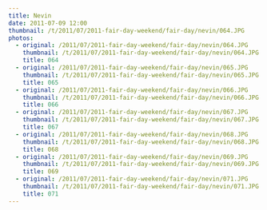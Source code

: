 ```yaml
---
title: Nevin
date: 2011-07-09 12:00
thumbnail: /t/2011/07/2011-fair-day-weekend/fair-day/nevin/064.JPG
photos:
  - original: /2011/07/2011-fair-day-weekend/fair-day/nevin/064.JPG
    thumbnail: /t/2011/07/2011-fair-day-weekend/fair-day/nevin/064.JPG
    title: 064
  - original: /2011/07/2011-fair-day-weekend/fair-day/nevin/065.JPG
    thumbnail: /t/2011/07/2011-fair-day-weekend/fair-day/nevin/065.JPG
    title: 065
  - original: /2011/07/2011-fair-day-weekend/fair-day/nevin/066.JPG
    thumbnail: /t/2011/07/2011-fair-day-weekend/fair-day/nevin/066.JPG
    title: 066
  - original: /2011/07/2011-fair-day-weekend/fair-day/nevin/067.JPG
    thumbnail: /t/2011/07/2011-fair-day-weekend/fair-day/nevin/067.JPG
    title: 067
  - original: /2011/07/2011-fair-day-weekend/fair-day/nevin/068.JPG
    thumbnail: /t/2011/07/2011-fair-day-weekend/fair-day/nevin/068.JPG
    title: 068
  - original: /2011/07/2011-fair-day-weekend/fair-day/nevin/069.JPG
    thumbnail: /t/2011/07/2011-fair-day-weekend/fair-day/nevin/069.JPG
    title: 069
  - original: /2011/07/2011-fair-day-weekend/fair-day/nevin/071.JPG
    thumbnail: /t/2011/07/2011-fair-day-weekend/fair-day/nevin/071.JPG
    title: 071
---
```


